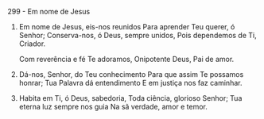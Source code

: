 299 - Em nome de Jesus

1. Em nome de Jesus, eis-nos reunidos
   Para aprender Teu querer, ó Senhor;
   Conserva-nos, ó Deus, sempre unidos,
   Pois dependemos de Ti, Criador.

   Com reverência e fé Te adoramos,
   Onipotente Deus, Pai de amor.

2. Dá-nos, Senhor, do Teu conhecimento
   Para que assim Te possamos honrar;
   Tua Palavra dá entendimento
   E em justiça nos faz caminhar.

3. Habita em Ti, ó Deus, sabedoria,
   Toda ciência, glorioso Senhor;
   Tua eterna luz sempre nos guia
   Na sã verdade, amor e temor.
